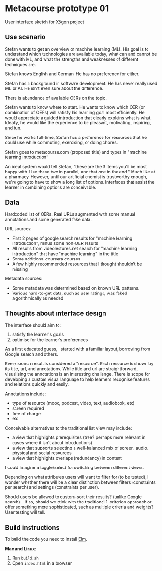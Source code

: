 # Metacourse prototype 01

User interface sketch for X5gon project

## Use scenario

Stefan wants to get an overview of machine learning (ML). His goal is to understand which technologies are available today, what can and cannot be done with ML, and what the strengths and weaknesses of different techniques are.

Stefan knows English and German. He has no preference for either.

Stefan has a background in software development.
He has never really used ML or AI. He isn't even sure about the difference.

There is abundance of available OERs on the topic.

Stefan wants to know where to start.
He wants to know which OER (or combination of OERs) will satisfy his learning goal most efficiently.
He would appreciate a guided introduction that clearly explains what is what.
Ideally, he would like the experience to be pleasant, motivating, inspiring, and fun.

Since he works full-time, Stefan has a preference for resources that he could use while commuting, exercising, or doing chores.

Stefan goes to metacourse.com (proposed title) and types in "machine learning introduction"

An ideal system would tell Stefan, "these are the 3 items you'll be most happy with. Use these two in parallel, and that one in the end." Much like at a pharmacy. However, until our artificial chemist is trustworthy enough, we're going to have to show a long list of options. Interfaces that assist the learner in combining options are conceivable.


## Data

Hardcoded list of OERs. Real URLs augmented with some manual annotations and some generated fake data.

URL sources:
* First 2 pages of google search results for "machine learning introduction", minus some non-OER results
* All results from videolectures.net search for "machine learning introduction" that have "machine learning" in the title
* Some additional coursera courses
* A few highly recommended resources that I thought shouldn't be missing

Metadata sources:
* Some metadata was determined based on known URL patterns.
* Various hard-to-get data, such as user ratings, was faked algorithmically as needed


## Thoughts about interface design

The interface should aim to:
1. satisfy the learner's goals
2. optimise for the learner's preferences

As a first educated guess, I started with a familiar layout, borrowing from Google search and others.

Every search result is considered a "resource". Each resource is shown by its title, url, and annotations. While title and url are straightforward, visualising the annotations is an interesting challenge. There is scope for developing a custom visual language to help learners recognise features and relations quickly and easily.

Annotations include:
* type of resource (mooc, podcast, video, text, audiobook, etc)
* screen required
* free of charge
* etc

Conceivable alternatives to the traditional list view may include:
* a view that highlights prerequisites (tree? perhaps more relevant in cases where it isn't about introductions)
* a view that supports selecting a well-balanced mix of screen, audio, physical and social resources
* a view that highlights overlaps (redundancy) in content

I could imagine a toggle/select for switching between different views.

Depending on what attributes users will want to filter for (to be tested), I wonder whether there will be a clear distinction between filters (constraints per search) and settings (constraints per user).

Should users be allowed to custom-sort their results? (unlike Google search) - If so, should we stick with the traditional 1-criterion approach or offer something more sophisticated, such as multiple criteria and weights? User testing will tell.


## Build instructions

To build the code you need to install [Elm](https://guide.elm-lang.org/install.html).

**Mac and Linux**:

1. Run `build.sh`
2. Open `index.html` in a browser
